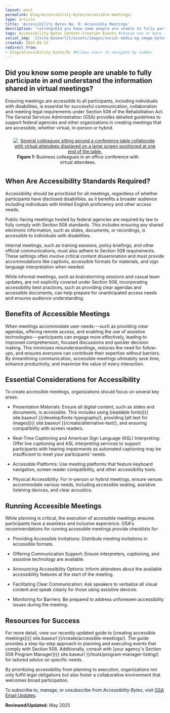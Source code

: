 ```yaml
---
layout: post
permalink: blog/accessibility-bytes/accessible-meetings/
type: article
title: 'Accessibility Bytes No. 9: Accessible Meetings'
description: "<strong>Did you know some people are unable to fully participate in and understand the information shared in virtual meetings?</strong><p>Ensuring meetings are accessible to all participants, including individuals with disabilities, is essential for successful communication, collaboration and meeting legal requirements under Section 508 of the Rehabilitation Act. This popst provides detailed guidelines to support federal agencies and other organizations in creating meetings that are accessible, whether virtual, in-person or hybrid."
tags: Accessibility-Bytes Content-Creation Events #choose one or more (comma separated): Accessibility-Bytes, Acquisition, Content-Creation, Design-and-Develop, Events, Policy-and-Management, Testing 
social_img: '{{site.baseurl}}/assets/images/social-media-og-image-bytes.jpg'
created: 2025-05-13
redirect_from:
- blog/accessibility-bytes/9/ #Allows users to navigate by number
---
```

<h2 style="line-height:1.2;">Did you know some people are unable to fully participate in and understand the information shared in virtual meetings?</h2>

Ensuring meetings are accessible to all participants, including individuals with disabilities, is essential for successful communication, collaboration and meeting legal requirements under Section 508 of the Rehabilitation Act. The General Services Administration (GSA) provides detailed guidelines to support federal agencies and other organizations in creating meetings that are accessible, whether virtual, in-person or hybrid.

<div class="tablet:grid-col" style="margin: auto; max-width: 90%; text-align: center; padding: 10px 0px">
   <div class="margin-top-1"><a href="https://www.section508.gov"><img src="{{site.baseurl}}/assets/images/byte-009-figure-1.jpg" alt="Several colleagues sitting aorund a conference table collaborate with virtual attendees displayed on a large screen positioned at one end of the table." aria-describedby="figure-1" class="border-2px border-base-light shadow-2 padding-1"></a>
   </div>
   <div class="font-mono-3xs margin-x-auto auto" style="max-width: 90%; text-align: center;"><span id="figure-1"><strong>Figure 1:</strong> Business colleagues in an office conference with virtual attendees.</span>
   </div>
</div>

## When Are Accessibility Standards Required?
Accessibility should be prioritized for all meetings, regardless of whether participants have disclosed disabilities, as it benefits a broader audience including individuals with limited English proficiency and other access needs.

Public-facing meetings hosted by federal agencies are required by law to fully comply with Section 508 standards. This includes ensuring any shared electronic information, such as slides, documents, or recordings, is accessible to individuals with disabilities.

Internal meetings, such as training sessions, policy briefings, and other official communications, must also adhere to Section 508 requirements. These settings often involve critical content dissemination and must provide accommodations like captions, accessible formats for materials, and sign language interpretation when needed.

While informal meetings, such as brainstorming sessions and casual team updates, are not explicitly covered under Section 508, incorporating accessibility best practices, such as providing clear agendas and accessible documents, can help prepare for unanticipated access needs and ensures audience understanding.

## Benefits of Accessible Meetings
When meetings accommodate user needs---such as providing clear agendas, offering remote access, and enabling the use of assistive technologies---participants can engage more effectively, leading to improved comprehension, focused discussions and quicker decision making. This minimizes misunderstandings, reduces the need for follow-ups, and ensures everyone can contribute their expertise without barriers. By streamlining communication, accessible meetings ultimately save time, enhance productivity, and maximize the value of every interaction.

## Essential Considerations for Accessibility
To create accessible meetings, organizations should focus on several key areas:

-   Presentation Materials: Ensure all digital content, such as slides and documents, is accessible. This includes using [readable fonts]({{ site.baseurl }}/develop/fonts-typography/), providing [alt text for images]({{ site.baseurl }}/create/alternative-text/), and ensuring compatibility with screen readers.

-   Real-Time Captioning and American Sign Language (ASL) Interpreting: Offer live captioning and ASL interpreting services to support participants with hearing impairments as automated captioning may be insufficient to meet your participants' needs.

-   Accessible Platforms: Use meeting platforms that feature keyboard navigation, screen reader compatibility, and other accessibility tools.

-   Physical Accessibility: For in-person or hybrid meetings, ensure venues accommodate various needs, including accessible seating, assistive listening devices, and clear acoustics.

## Running Accessible Meetings

While planning is critical, the execution of accessible meetings ensures participants have a seamless and inclusive experience. GSA's recommendations for running accessible meetings provide checklists for:

-   Providing Accessible Invitations: Distribute meeting invitations in accessible formats.

-   Offering Communication Support: Ensure interpreters, captioning, and assistive technology are available.

-   Announcing Accessibility Options: Inform attendees about the available accessibility features at the start of the meeting.

-   Facilitating Clear Communication: Ask speakers to verbalize all visual content and speak clearly for those using assistive devices.

-   Monitoring for Barriers: Be prepared to address unforeseen accessibility issues during the meeting.

## Resources for Success

For more detail, view our recently updated guide to [creating accessible meetings]({{ site.baseurl }}/create/accessible-meetings/). The guide provides a step-by-step approach to planning and executing events that comply with Section 508. Additionally, consult with [your agency's Section 508 Program Manager]({{ site.baseurl }}/tools/program-manager-listing/) for tailored advice on specific needs.

By prioritizing accessibility from planning to execution, organizations not only fulfill legal obligations but also foster a collaborative environment that welcomes broad participation.

<div class="border-base radius-lg border-1px padding-1" style="width: 100%; background-color: #f5f9fc;">
To subscribe to, manage, or unsubscribe from <em>Accessibility Bytes</em>, visit <a href="https://public.govdelivery.com/accounts/USGSA/subscriber/new?topic_id=USGSA_1324" target="_blank" class="usa-link--external">GSA Email Updates</a>.
</div>

**Reviewed/Updated:** May 2025
